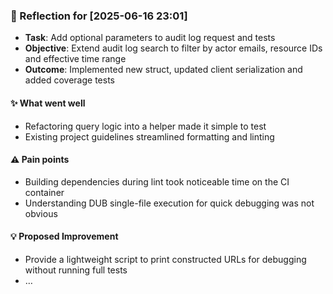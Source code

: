 ### :book: Reflection for [2025-06-16 23:01]
  - **Task**: Add optional parameters to audit log request and tests
  - **Objective**: Extend audit log search to filter by actor emails, resource IDs and effective time range
  - **Outcome**: Implemented new struct, updated client serialization and added coverage tests

#### :sparkles: What went well
  - Refactoring query logic into a helper made it simple to test
  - Existing project guidelines streamlined formatting and linting

#### :warning: Pain points
  - Building dependencies during lint took noticeable time on the CI container
  - Understanding DUB single-file execution for quick debugging was not obvious

#### :bulb: Proposed Improvement
  - Provide a lightweight script to print constructed URLs for debugging without running full tests
  - …
